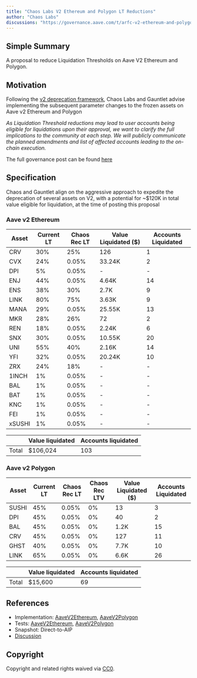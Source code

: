 ```yaml
---
title: "Chaos Labs V2 Ethereum and Polygon LT Reductions"
author: "Chaos Labs"
discussions: "https://governance.aave.com/t/arfc-v2-ethereum-and-polygon-lt-reductions-12-04-2023/15747"
---
```


## Simple Summary

A proposal to reduce Liquidation Thresholds on Aave V2 Ethereum and Polygon.

## Motivation

Following the [v2 deprecation framework](https://governance.aave.com/t/arfc-aave-v2-markets-deprecation-plan/14870), Chaos Labs and Gauntlet advise implementing the subsequent parameter changes to the frozen assets on Aave v2 Ethereum and Polygon

_As Liquidation Threshold reductions may lead to user accounts being eligible for liquidations upon their approval, we want to clarify the full implications to the community at each step. We will publicly communicate the planned amendments and list of affected accounts leading to the on-chain execution._

The full governance post can be found [here](https://governance.aave.com/t/arfc-v2-ethereum-and-polygon-lt-reductions-12-04-2023/15747)

## Specification

Chaos and Gauntlet align on the aggressive approach to expedite the deprecation of several assets on V2, with a potential for ~$120K in total value eligible for liquidation, at the time of posting this proposal

### **Aave v2 Ethereum**

| Asset  | Current LT | Chaos Rec LT | Value Liquidated ($) | Accounts Liquidated |
| ------ | ---------- | ------------ | -------------------- | ------------------- |
| CRV    | 30%        | 25%          | 126                  | 1                   |
| CVX    | 24%        | 0.05%        | 33.24K               | 2                   |
| DPI    | 5%         | 0.05%        | -                    | -                   |
| ENJ    | 44%        | 0.05%        | 4.64K                | 14                  |
| ENS    | 38%        | 30%          | 2.7K                 | 9                   |
| LINK   | 80%        | 75%          | 3.63K                | 9                   |
| MANA   | 29%        | 0.05%        | 25.55K               | 13                  |
| MKR    | 28%        | 26%          | 72                   | 2                   |
| REN    | 18%        | 0.05%        | 2.24K                | 6                   |
| SNX    | 30%        | 0.05%        | 10.55K               | 20                  |
| UNI    | 55%        | 40%          | 2.16K                | 14                  |
| YFI    | 32%        | 0.05%        | 20.24K               | 10                  |
| ZRX    | 24%        | 18%          | -                    | -                   |
| 1INCH  | 1%         | 0.05%        | -                    | -                   |
| BAL    | 1%         | 0.05%        | -                    | -                   |
| BAT    | 1%         | 0.05%        | -                    | -                   |
| KNC    | 1%         | 0.05%        | -                    | -                   |
| FEI    | 1%         | 0.05%        | -                    | -                   |
| xSUSHI | 1%         | 0.05%        | -                    | -                   |

|       | Value liquidated | Accounts liquidated |
| ----- | ---------------- | ------------------- |
| Total | $106,024         | 103                 |

### **Aave v2 Polygon**

| Asset | Current LT | Chaos Rec LT | Chaos Rec LTV | Value Liquidated ($) | Accounts Liquidated |
| ----- | ---------- | ------------ | ------------- | -------------------- | ------------------- |
| SUSHI | 45%        | 0.05%        | 0%            | 13                   | 3                   |
| DPI   | 45%        | 0.05%        | 0%            | 40                   | 2                   |
| BAL   | 45%        | 0.05%        | 0%            | 1.2K                 | 15                  |
| CRV   | 45%        | 0.05%        | 0%            | 127                  | 11                  |
| GHST  | 40%        | 0.05%        | 0%            | 7.7K                 | 10                  |
| LINK  | 65%        | 0.05%        | 0%            | 6.6K                 | 26                  |

|       | Value liquidated | Accounts liquidated |
| ----- | ---------------- | ------------------- |
| Total | $15,600          | 69                  |

## References

- Implementation: [AaveV2Ethereum](https://github.com/bgd-labs/aave-proposals-v3/blob/0389a7cdb578c0453f5c424a02620284bc083041/src/20231205_Multi_ChaosLabsV2EthereumAndPolygonLTReductions/AaveV2Ethereum_ChaosLabsV2EthereumAndPolygonLTReductions_20231205.sol), [AaveV2Polygon](https://github.com/bgd-labs/aave-proposals-v3/blob/0389a7cdb578c0453f5c424a02620284bc083041/src/20231205_Multi_ChaosLabsV2EthereumAndPolygonLTReductions/AaveV2Polygon_ChaosLabsV2EthereumAndPolygonLTReductions_20231205.sol)
- Tests: [AaveV2Ethereum](https://github.com/bgd-labs/aave-proposals-v3/blob/0389a7cdb578c0453f5c424a02620284bc083041/src/20231205_Multi_ChaosLabsV2EthereumAndPolygonLTReductions/AaveV2Ethereum_ChaosLabsV2EthereumAndPolygonLTReductions_20231205.t.sol), [AaveV2Polygon](https://github.com/bgd-labs/aave-proposals-v3/blob/0389a7cdb578c0453f5c424a02620284bc083041/src/20231205_Multi_ChaosLabsV2EthereumAndPolygonLTReductions/AaveV2Polygon_ChaosLabsV2EthereumAndPolygonLTReductions_20231205.t.sol)
- Snapshot: Direct-to-AIP
- [Discussion](https://governance.aave.com/t/arfc-v2-ethereum-and-polygon-lt-reductions-12-04-2023/15747)

## Copyright

Copyright and related rights waived via [CC0](https://creativecommons.org/publicdomain/zero/1.0/).
